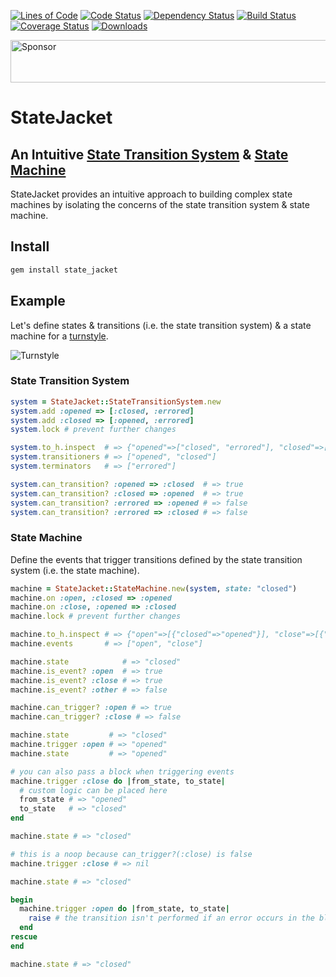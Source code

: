 [![Lines of Code](http://img.shields.io/badge/lines_of_code-130-brightgreen.svg?style=flat)](http://blog.codinghorror.com/the-best-code-is-no-code-at-all/)
[![Code Status](http://img.shields.io/codeclimate/github/hopsoft/state_jacket.svg?style=flat)](https://codeclimate.com/github/hopsoft/state_jacket)
[![Dependency Status](http://img.shields.io/gemnasium/hopsoft/state_jacket.svg?style=flat)](https://gemnasium.com/hopsoft/state_jacket)
[![Build Status](http://img.shields.io/travis/hopsoft/state_jacket.svg?style=flat)](https://travis-ci.org/hopsoft/state_jacket)
[![Coverage Status](https://img.shields.io/coveralls/hopsoft/state_jacket.svg?style=flat)](https://coveralls.io/r/hopsoft/state_jacket?branch=master)
[![Downloads](http://img.shields.io/gem/dt/state_jacket.svg?style=flat)](http://rubygems.org/gems/state_jacket)

<a href="https://app.codesponsor.io/link/QMSjMHrtPhvfmCnk5Hbikhhr/hopsoft/state_jacket"><img src="https://app.codesponsor.io/embed/QMSjMHrtPhvfmCnk5Hbikhhr/hopsoft/state_jacket.svg" style="width: 888px; height: 68px;" alt="Sponsor" /></a>

# StateJacket

## An Intuitive [State Transition System](http://en.wikipedia.org/wiki/State_transition_system) & [State Machine](https://en.wikipedia.org/wiki/Finite-state_machine)

StateJacket provides an intuitive approach to building complex state machines
by isolating the concerns of the state transition system & state machine.

## Install

```sh
gem install state_jacket
```

## Example

Let's define states & transitions (i.e. the state transition system) & a state machine for a [turnstyle](http://en.wikipedia.org/wiki/Finite-state_machine#Example:_a_turnstile).

![Turnstyle](https://raw.github.com/hopsoft/state_jacket/master/doc/turnstyle.png)

### State Transition System

```ruby
system = StateJacket::StateTransitionSystem.new
system.add :opened => [:closed, :errored]
system.add :closed => [:opened, :errored]
system.lock # prevent further changes

system.to_h.inspect  # => {"opened"=>["closed", "errored"], "closed"=>["opened", "errored"], "errored"=>nil}
system.transitioners # => ["opened", "closed"]
system.terminators   # => ["errored"]

system.can_transition? :opened => :closed  # => true
system.can_transition? :closed => :opened  # => true
system.can_transition? :errored => :opened # => false
system.can_transition? :errored => :closed # => false
```

### State Machine

Define the events that trigger transitions defined by the state transition system (i.e. the state machine).

```ruby
machine = StateJacket::StateMachine.new(system, state: "closed")
machine.on :open, :closed => :opened
machine.on :close, :opened => :closed
machine.lock # prevent further changes

machine.to_h.inspect # => {"open"=>[{"closed"=>"opened"}], "close"=>[{"opened"=>"closed"}]}
machine.events       # => ["open", "close"]

machine.state            # => "closed"
machine.is_event? :open  # => true
machine.is_event? :close # => true
machine.is_event? :other # => false

machine.can_trigger? :open # => true
machine.can_trigger? :close # => false

machine.state         # => "closed"
machine.trigger :open # => "opened"
machine.state         # => "opened"

# you can also pass a block when triggering events
machine.trigger :close do |from_state, to_state|
  # custom logic can be placed here
  from_state # => "opened"
  to_state   # => "closed"
end

machine.state # => "closed"

# this is a noop because can_trigger?(:close) is false
machine.trigger :close # => nil

machine.state # => "closed"

begin
  machine.trigger :open do |from_state, to_state|
    raise # the transition isn't performed if an error occurs in the block
  end
rescue
end

machine.state # => "closed"
```
